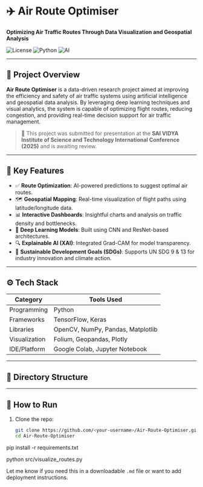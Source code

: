 # ✈️ Air Route Optimiser

**Optimizing Air Traffic Routes Through Data Visualization and Geospatial Analysis**

![License](https://img.shields.io/badge/license-MIT-blue.svg) ![Python](https://img.shields.io/badge/python-3.9%2B-blue) ![AI](https://img.shields.io/badge/built%20with-AI%20%26%20ML-success)

---

## 📌 Project Overview

**Air Route Optimiser** is a data-driven research project aimed at improving the efficiency and safety of air traffic systems using artificial intelligence and geospatial data analysis. By leveraging deep learning techniques and visual analytics, the system is capable of optimizing flight routes, reducing congestion, and providing real-time decision support for air traffic management.

> 🔬 This project was submitted for presentation at the **SAI VIDYA Institute of Science and Technology International Conference (2025)** and is awaiting review.

---

## 🎯 Key Features

- ✅ **Route Optimization**: AI-powered predictions to suggest optimal air routes.
- 🗺️ **Geospatial Mapping**: Real-time visualization of flight paths using latitude/longitude data.
- 📊 **Interactive Dashboards**: Insightful charts and analysis on traffic density and bottlenecks.
- 🧠 **Deep Learning Models**: Built using CNN and ResNet-based architectures.
- 🔍 **Explainable AI (XAI)**: Integrated Grad-CAM for model transparency.
- 🌱 **Sustainable Development Goals (SDGs)**: Supports UN SDG 9 & 13 for industry innovation and climate action.

---

## ⚙️ Tech Stack

| Category         | Tools Used                          |
|------------------|-------------------------------------|
| Programming      | Python                              |
| Frameworks       | TensorFlow, Keras                   |
| Libraries        | OpenCV, NumPy, Pandas, Matplotlib   |
| Visualization    | Folium, Geopandas, Plotly           |
| IDE/Platform     | Google Colab, Jupyter Notebook      |

---

## 📁 Directory Structure


---

## 🚀 How to Run

1. Clone the repo:
   ```bash
   git clone https://github.com/<your-username>/Air-Route-Optimiser.git
   cd Air-Route-Optimiser

pip install -r requirements.txt

python src/visualize_routes.py


Let me know if you need this in a downloadable `.md` file or want to add deployment instructions.

